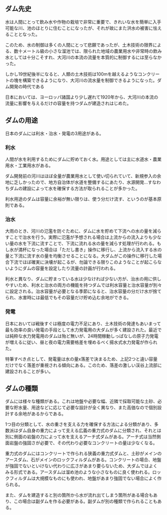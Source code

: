 ## ダム先史
水は人間にとって飲み水や作物の栽培で非常に重要で、きれいな水を簡単に入手可能な川、池のほとりに住むことになったが、それが故にまた洪水の被害に怯えることとなった。

このため、水の制御は多くの人間にとって悲願であったが、土木技術の限界による、数十メートル級の小さな溜池では、限られた地域の農業用水や非常時の飲み水としては十分こそすれ、大河川の本流の流量を本質的に制御するには至らなかった。

しかし19世紀後半になると、人類の土木技術は100mを越えるようなコンクリートの塊を構築できるようになり、大河川の流水量を制御できるようになった。ダム開発の時代である

日本においては、ヨーロッパ諸国より少し遅れて1920年から、大河川の本流の流量に影響を与えるだけの容量を持つダムが建造されはじめた。

## ダムの用途
日本のダムには利水・治水・発電の3用途がある。

### 利水
人間が水を利用するためにダムに貯めておく水。用途としては主に水道水・農業用水・工業用水がある。

ダム開発前の河川はほぼ全量が農業用水として使い切られていて、新規参入の余地に乏しかったので、地方自治体が水道を整備するにあたり、水源開発…すなわちダムの建設によって水を確保する方法が取られることが多かった。

利水用途のダムは容量に余裕が無い限りは、使う分だけ流す、というのが基本原則である。

### 治水
大雨のとき、河川の氾濫を防ぐために、ダムに水を貯めて下流への水の量を減らすことで治水を行う。実際に氾濫が予想される場合は上流からの流入よりも少ない量の水を下流に流すことで、下流に流れる水の量を減らす処理が行われる。もし水が満杯になった場合は「ただし書き」操作に移行し、上流から流入する水の量と下流に流す水の量を均衡させることになる。大ダムがこの操作に移行した場合下流でほぼ確実に決壊が起こるが、勿論できる限りこのようなことが起こらないようにダムの容量を設定したり流量の計画が行われる。

利水と異なり、ダムに貯まっている水は少なければ少ない方が、治水の用に供しやすいため、利水と治水の両方の機能を持つダムでは利水容量と治水容量が別々に設定される。治水容量が必要となる季節になると、治水容量の分だけ水が捨てられ、水害時には最低でもその容量だけ貯め込む余地ができる。

### 発電
日本においては戦後すぐは極度の電力不足にあり、土木技術の発達もあいまって最も効率の良い発電の手段として水力発電用の大ダムが多く建設された。最近では純粋な水力発電用のダムは殆ど無いが、24時間稼動しっぱなしの原子力発電が増えるに従い、昼と夜の電力需要格差を埋めるべく揚水式水力発電が作られた。

特筆すべき点として、発電量は水の量x落差で決まるため、上記2つと違い容量だけでなく落差が重視される傾向にある。このため、落差の激しい渓谷上流部に建設されることが多い。

## ダムの種類
ダムには様々な種類がある。これは地盤や必要な幅、近隣で採取可能な土砂、必要な貯水量、用途などに応じて必要な設計が全く異なり、また高価なので個別設計する余地があるからである。

1つ目の分類として、水の重さを支える力を確保する方法による分類があり、多数派はダム自身の重力によって支える広義の重力式のダムに分類され、それとは別に側面の岩盤の力によって水を支えるアーチ式ダムがある。アーチ式は当然側面岩盤の強固さが必要で、その代わり必要なコンクリートの量は少なくなる。

重力式のダムにはコンクリートで作られる狭義の重力式ダムと、土砂がメインのアースダム、石がメインのロックフィルダムがある。コンクリートの場合、地盤が強固でないといけない代わりに広さがあまり要らないため、大ダムではよくみる形式である。アースダムは溜め池のような小さなものに良く使われる。ロックフィルダムは大規模なものにも使われ、地盤があまり強固でない場合によく作られる。

また、ダムを建造すると別の箇所から水が流れ出てしまう箇所がある場合もあり、この場合は副ダムを作る必要がある。副ダムが別の種類で作られることもある。
